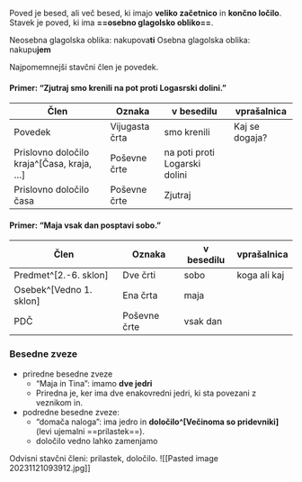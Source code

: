 Poved je besed, ali več besed, ki imajo **veliko začetnico** in **končno ločilo**. 
Stavek je poved, ki ima **==osebno glagolsko obliko==**. 

Neosebna glagolska oblika: nakupova**ti**
Osebna glagolska oblika: nakupu**jem**

Najpomemnejši stavčni člen je povedek.

#### Primer: “Zjutraj smo krenili na pot proti Logasrski dolini.”
| Člen | Oznaka | v besedilu | vprašalnica |
|-|-|-|-|
| Povedek | Vijugasta črta | smo krenili | Kaj se dogaja? |
| Prislovno določilo kraja^[Časa, kraja, …]| Poševne črte | na poti proti Logarski dolini | |
| Prislovno določilo časa | Poševne črte | Zjutraj | |
#### Primer: “Maja vsak dan posptavi sobo.”
| Člen | Oznaka | v besedilu | vprašalnica |
|-|-|-|-|
|Predmet^[2.-6. sklon]|Dve črti|sobo|koga ali kaj|
|Osebek^[Vedno 1. sklon]|Ena črta|maja||
|PDČ|Poševne črte|vsak dan||

### Besedne zveze
- priredne besedne zveze
	- “Maja in Tina”: imamo **dve jedri**
	- Priredna je, ker ima dve enakovredni jedri, ki sta povezani z veznikom in.
- podredne besedne zveze: 
	- “domača naloga”: ima jedro in **določilo^[Večinoma so pridevniki]** (levi ujemalni ==prilastek==).
	- določilo vedno lahko zamenjamo

Odvisni stavčni členi: prilastek, določilo.
![[Pasted image 20231121093912.jpg]]
